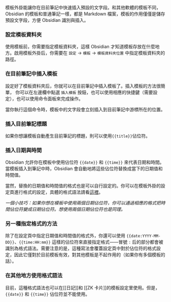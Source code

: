 模板外掛能讓你在目前筆記中快速插入預設的文字段。和其他軟體的模板不同，Obsidian 的模板和普通筆記一樣，都是 Markdown 檔案，模板的作用僅僅是儲存預設文字段，方便 Obsidian 識別與插入。

### 設定模板資料夾

使用模板前，你需要指定模板資料夾，這樣 Obsidian 才知道模板存放在什麼地方。啟用模板外掛后，你需要在 `設定` -> `模板` -> `模板資料夾位置` 中指定模板資料夾的路徑。

### 在目前筆記中插入模板

設定好了模板資料夾后，你就可以在目前筆記中插入模板了。插入模板的方法很簡單， 你可以在左邊欄中點選 `插入模板` 按鈕，也可以使用相應的快捷鍵（需要設定），也可以使用命令面板來完成操作。

當你執行這個命令時，模板中的文字段會立刻插入到目前筆記中游標所在的位置。

### 插入目前筆記標題

如果你想讓模板自動產生目前筆記的標題，則可以使用`{{title}}`佔位符。

### 插入日期與時間

Obsidian 允許你在模板中使用佔位符 `{{date}}` 和 `{{time}}` 來代表日期和時間。當模板插入到筆記中時，Obsidian 會自動地將這些佔位符替換成當下的日期值和時間值。

當然，替換的日期值和時間值的格式也是可以自行設定的。你可以在模板外掛的設定頁進行格式的設定，具體的格式語法請看[這裡](https://momentjs.com/docs/#/displaying/format/)。

*一個小技巧：如果你想在模板中使用兩個日期佔位符，你可以通過相應的格式把時間佔位符變成日期佔位符。想使用兩個日期佔位符也是同理。*

### 另一種指定格式的方法

除了在設定頁中指定日期值和時間值的格式外，你還可以使用 `{{date:YYYY-MM-DD}}`、`{{time:HH:mm}}` 這樣的佔位符來直接指定格式——冒號 `:` 后的部分都會被識別為格式語法。需要注意的是，這種寫法會覆蓋設定頁中對於佔位符的格式設定，因此它僅對於目前模板有效，對其他模板是不起作用的（如果你有多個模板的話）。

### 在其他地方使用格式語法

目前，這種格式語法也可以在[[日記]]和 [[ZK 卡片]]的模板設定里使用。但是，`{{date}}` 和 `{{time}}` 佔位符並不能使用。